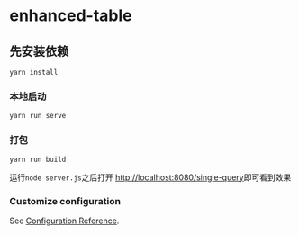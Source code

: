 # enhanced-table

## 先安装依赖

```
yarn install
```

### 本地启动

```
yarn run serve
```

### 打包

```
yarn run build
```

运行`node server.js`之后打开
[http://localhost:8080/single-query](http://localhost:8080/single-query)即可看到效果

### Customize configuration

See [Configuration Reference](https://cli.vuejs.org/config/).
